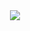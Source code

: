 
<div align="center">
  <img src="https://skillicons.dev/icons?i=python,sklearn,r,postgresql,go,docker,linux,flask,pytorch,tensorflow&perline=5">
</div>
